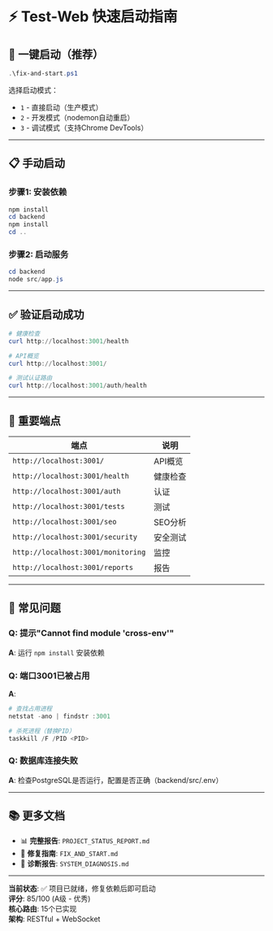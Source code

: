 # ⚡ Test-Web 快速启动指南

## 🚀 一键启动（推荐）

```powershell
.\fix-and-start.ps1
```

选择启动模式：
- `1` - 直接启动（生产模式）
- `2` - 开发模式（nodemon自动重启）
- `3` - 调试模式（支持Chrome DevTools）

---

## 📋 手动启动

### 步骤1: 安装依赖
```powershell
npm install
cd backend
npm install
cd ..
```

### 步骤2: 启动服务
```powershell
cd backend
node src/app.js
```

---

## ✅ 验证启动成功

```powershell
# 健康检查
curl http://localhost:3001/health

# API概览
curl http://localhost:3001/

# 测试认证路由
curl http://localhost:3001/auth/health
```

---

## 📍 重要端点

| 端点 | 说明 |
|------|------|
| `http://localhost:3001/` | API概览 |
| `http://localhost:3001/health` | 健康检查 |
| `http://localhost:3001/auth` | 认证 |
| `http://localhost:3001/tests` | 测试 |
| `http://localhost:3001/seo` | SEO分析 |
| `http://localhost:3001/security` | 安全测试 |
| `http://localhost:3001/monitoring` | 监控 |
| `http://localhost:3001/reports` | 报告 |

---

## 🔧 常见问题

### Q: 提示"Cannot find module 'cross-env'"
**A**: 运行 `npm install` 安装依赖

### Q: 端口3001已被占用
**A**: 
```powershell
# 查找占用进程
netstat -ano | findstr :3001

# 杀死进程（替换PID）
taskkill /F /PID <PID>
```

### Q: 数据库连接失败
**A**: 检查PostgreSQL是否运行，配置是否正确（backend/src/.env）

---

## 📚 更多文档

- 📊 **完整报告**: `PROJECT_STATUS_REPORT.md`
- 🔧 **修复指南**: `FIX_AND_START.md`
- 🐛 **诊断报告**: `SYSTEM_DIAGNOSIS.md`

---

**当前状态**: ✅ 项目已就绪，修复依赖后即可启动  
**评分**: 85/100 (A级 - 优秀)  
**核心路由**: 15个已实现  
**架构**: RESTful + WebSocket

